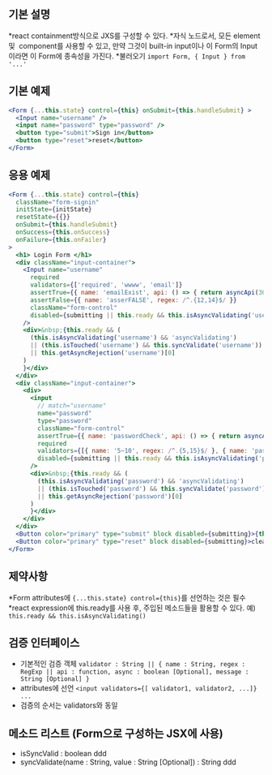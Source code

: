 ## 기본 설명
*react containment방식으로 JXS를 구성할 수 있다.
*자식 노드로서, 모든 element 및  component를 사용할 수 있고, 만약 그것이 built-in input이나 이 Form의 Input이라면 이 Form에 종속성을 가진다.
*불러오기 `import Form, { Input } from '...'`

## 기본 예제
```jsx
<Form {...this.state} control={this} onSubmit={this.handleSubmit} >
  <Input name="username" />
  <input name="password" type="password" />
  <button type="submit">Sign in</button>
  <button type="reset">reset</button>
</Form>
```

## 응용 예제
```jsx
<Form {...this.state} control={this}
  className="form-signin"
  initState={initState}
  resetState={{}}
  onSubmit={this.handleSubmit}
  onSuccess={this.onSuccess}
  onFailure={this.onFailer}
>
  <h1> Login Form </h1>
  <div className="input-container">
    <Input name="username"
      required
      validators={['required', 'wwww', 'email']}
      assertTrue={{ name: 'emailExist', api: () => { return asyncApi(3000, true) }, async: true, message: 'not exist' }} // api should return a boolean
      assertFalse={{ name: 'asserFALSE', regex: /^.{12,14}$/ }}
      className="form-control"
      disabled={submitting || this.ready && this.isAsyncValidating('username')} // (false && username && username.promises.length > 0)} 
    />
    <div>&nbsp;{this.ready && (
      (this.isAsyncValidating('username') && 'asyncValidating')
      || (this.isTouched('username') && this.syncValidate('username'))
      || this.getAsyncRejection('username')[0]
    )
    }</div>
  </div>
  <div className="input-container">
    <div>
      <input
        // match="username"
        name="password"
        type="password"
        className="form-control"
        assertTrue={{ name: 'passwordCheck', api: () => { return asyncApi(4000, false) }, async: true, message: 'not valid' }}
        required
        validators={[{ name: '5~10', regex: /^.{5,15}$/ }, { name: 'passwordCheck', api: () => { return asyncApi(3000, true) }, async: true, message: 'not valid' }]}
        disabled={submitting || this.ready && this.isAsyncValidating('password')}
      />
      <div>&nbsp;{this.ready && (
        (this.isAsyncValidating('password') && 'asyncValidating')
        || (this.isTouched('password') && this.syncValidate('password'))
        || this.getAsyncRejection('password')[0]
      )
      }</div>
    </div>
  </div>
  <Button color="primary" type="submit" block disabled={submitting}>{this.ready && this.isAsyncValidating() ? 'validating' : submitting ? 'submitting' : 'Sign in'}</Button>
  <Button color="primary" type="reset" block disabled={submitting}>clear</Button>
</Form>

```

## 제약사항
*Form attributes에 `{...this.state} control={this}`를 선언하는 것은 필수
*react expression에 this.ready를 사용 후, 주입된 메소드들을 활용할 수 있다. 예) `this.ready && this.isAsyncValidating()`

## 검증 인터페이스
* 기본적인 검증 객체 `validator : String || { name : String, regex : RegExp || api : function, async : boolean [Optional], message : String [Optional] }`
* attributes에 선언 `<input validators={[ validator1, validator2, ...]} ...`
* 검증의 순서는 validators와 동일

## 메소드 리스트 (Form으로 구성하는 JSX에 사용)
* isSyncValid : boolean
 ddd
* syncValidate(name : String, value : String [Optional]) : String 
 ddd




